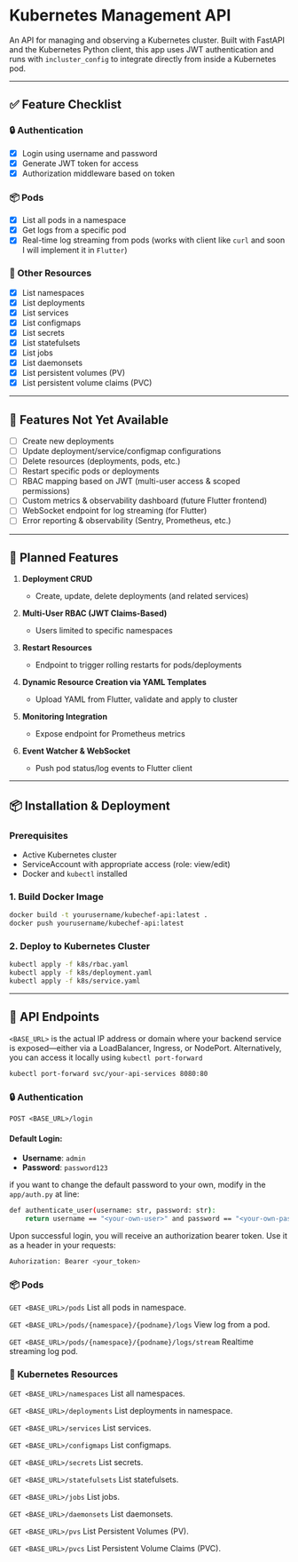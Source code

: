 # Kubernetes Management API

An API for managing and observing a Kubernetes cluster. Built with FastAPI and the Kubernetes Python client, this app uses JWT authentication and runs with `incluster_config` to integrate directly from inside a Kubernetes pod.

---

## ✅ Feature Checklist

### 🔒 Authentication
- [x] Login using username and password
- [x] Generate JWT token for access
- [x] Authorization middleware based on token

### 📦 Pods
- [x] List all pods in a namespace
- [x] Get logs from a specific pod
- [x] Real-time log streaming from pods (works with client like `curl` and soon I will implement it in `Flutter`)

### 🧱 Other Resources
- [x] List namespaces
- [x] List deployments
- [x] List services
- [x] List configmaps
- [x] List secrets
- [x] List statefulsets
- [x] List jobs
- [x] List daemonsets
- [x] List persistent volumes (PV)
- [x] List persistent volume claims (PVC)

---

## 🚧 Features Not Yet Available
- [ ] Create new deployments
- [ ] Update deployment/service/configmap configurations
- [ ] Delete resources (deployments, pods, etc.)
- [ ] Restart specific pods or deployments
- [ ] RBAC mapping based on JWT (multi-user access & scoped permissions)
- [ ] Custom metrics & observability dashboard (future Flutter frontend)
- [ ] WebSocket endpoint for log streaming (for Flutter)
- [ ] Error reporting & observability (Sentry, Prometheus, etc.)

---

## 📌 Planned Features

1. **Deployment CRUD**  
   - Create, update, delete deployments (and related services)

2. **Multi-User RBAC (JWT Claims-Based)**  
   - Users limited to specific namespaces

3. **Restart Resources**  
   - Endpoint to trigger rolling restarts for pods/deployments

4. **Dynamic Resource Creation via YAML Templates**  
   - Upload YAML from Flutter, validate and apply to cluster

5. **Monitoring Integration**  
   - Expose endpoint for Prometheus metrics

6. **Event Watcher & WebSocket**  
   - Push pod status/log events to Flutter client

---

## 📦 Installation & Deployment

### Prerequisites
- Active Kubernetes cluster
- ServiceAccount with appropriate access (role: view/edit)
- Docker and `kubectl` installed

### 1. Build Docker Image

```bash
docker build -t yourusername/kubechef-api:latest .
docker push yourusername/kubechef-api:latest
```

### 2. Deploy to Kubernetes Cluster

```bash
kubectl apply -f k8s/rbac.yaml
kubectl apply -f k8s/deployment.yaml
kubectl apply -f k8s/service.yaml
```
---
## 📘 API Endpoints

`<BASE_URL>` is the actual IP address or domain where your backend service is exposed—either via a LoadBalancer, Ingress, or NodePort. Alternatively, you can access it locally using `kubectl port-forward`

```bash
kubectl port-forward svc/your-api-services 8080:80
```
### 🔒 Authentication

`POST <BASE_URL>/login`

#### Default Login:
- **Username**: `admin`
- **Password**: `password123`

if you want to change the default password to your own, modify in the `app/auth.py` at line:

```bash
def authenticate_user(username: str, password: str):
    return username == "<your-own-user>" and password == "<your-own-password>"
```
Upon successful login, you will receive an authorization bearer token. Use it as a header in your requests:
```bash
Auhorization: Bearer <your_token>
```

### 📦 Pods
`GET <BASE_URL>/pods`
List all pods in namespace.

`GET <BASE_URL>/pods/{namespace}/{podname}/logs`
View log from a pod.

`GET <BASE_URL>/pods/{namespace}/{podname}/logs/stream`
Realtime streaming log pod.

### 🧱 Kubernetes Resources
`GET <BASE_URL>/namespaces`
List all namespaces.

`GET <BASE_URL>/deployments`
List deployments in namespace.

`GET <BASE_URL>/services`
List services.

`GET <BASE_URL>/configmaps`
List configmaps.

`GET <BASE_URL>/secrets`
List secrets.

`GET <BASE_URL>/statefulsets`
List statefulsets.

`GET <BASE_URL>/jobs`
List jobs.

`GET <BASE_URL>/daemonsets`
List daemonsets.

`GET <BASE_URL>/pvs`
List Persistent Volumes (PV).

`GET <BASE_URL>/pvcs`
List Persistent Volume Claims (PVC).


